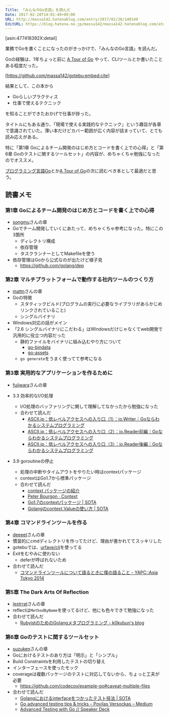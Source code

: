 ```yaml
---
Title: 「みんなのGo言語」を読んだ
Date: 2017-02-28T14:01:49+09:00
URL: http://massa142.hatenablog.com/entry/2017/02/28/140149
EditURL: https://blog.hatena.ne.jp/massa142/massa142.hatenablog.com/atom/entry/10328749687221998639
---
```


[asin:477418392X:detail]

業務でGoを書くことになったのがきっかけで、「みんなのGo言語」を読んだ。

Goの経験は、1年ちょっと前に [A Tour of Go](https://tour.golang.org/welcome/1) やって、CLIツールとか書いたことある程度だった。

[https://github.com/massa142/gotebu:embed:cite]

結果として、この本から

+ Goらしいプラクティス
+ 仕事で使えるテクニック

を知ることができたおかげで仕事が捗った。

タイトルにもある通り、「現場で使える実践的なテクニック」という趣旨が各章で意識されていた。薄い本だけどカバー範囲が広く内容が詰まっていて、とても読み応えがある。

特に「第1章 Goによるチーム開発のはじめ方とコードを書く上での心得」と「第6章 Goのテストに関するツールセット」の内容が、めちゃくちゃ勉強になったのでオススメ。

[プログラミング言語Go](http://amzn.to/2l6XsDx)とか[A Tour of Go](https://tour.golang.org/welcome/1)の次に読むべき本として最適だと思う。

## 読書メモ
### 第1章 Goによるチーム開発のはじめ方とコードを書く上での心得
+ [songmu](https://twitter.com/songmu)さんの章
+ Goでチーム開発していくにあたって、めちゃくちゃ参考になった。特にこの3箇所
	+ ディレクトリ構成
	+ 依存管理
	+ タスクランナーとしてMakefileを使う
+ 依存管理はGoから公式なのが出たけど様子見
	+ https://github.com/golang/dep



### 第2章 マルチプラットフォームで動作する社内ツールのつくり方
+ [mattn](https://twitter.com/mattn_jp)さんの章
+ Goの特徴
	+ スタティックビルド(プログラムの実行に必要なライブラリがあらかじめリンクされていること)
	+ シングルバイナリ
+ Windows対応の話がメイン
+ 「2.6 シングルバイナリにこだわる」はWindowsだけじゃなくてweb開発で汎用的に役立つ内容だった
	+ 静的ファイルをバイナリに組み込むやり方について
		+ [go-bindata](https://github.com/jteeuwen/go-bindata)
		+ [go-assets](https://github.com/jessevdk/go-assets)
	+ `go generate`をうまく使ってて参考になる

### 第3章 実用的なアプリケーションを作るために
+ [fujiwara](https://twitter.com/fujiwara)さんの章
+ 3.3 効率的なI/O処理
	+ I/O処理のバッファリングに関して理解してなかったから勉強になった
	+ 合わせて読んだ
		+ [ASCII.jp：低レベルアクセスへの入り口（1）：io.Writer｜Goならわかるシステムプログラミング](http://ascii.jp/elem/000/001/243/1243667/)
		+ [ASCII.jp：低レベルアクセスへの入り口（2）：io.Reader前編｜Goならわかるシステムプログラミング](http://ascii.jp/elem/000/001/252/1252961/)
		+ [ASCII.jp：低レベルアクセスへの入り口（3）：io.Reader後編｜Goならわかるシステムプログラミング](http://ascii.jp/elem/000/001/260/1260449/)

+ 3.9 goroutineの停止
	+ 処理の中断やタイムアウトをやりたい時はcontextパッケージ
	+ contextはGo1.7から標準パッケージ
	+ 合わせて読んだ
		+ [context パッケージの紹介](http://go-talks.appspot.com/github.com/matope/talks/2016/context/context.slide)
		+ [Peter Bourgon · Context](http://peter.bourgon.org/blog/2016/07/11/context.html)
		+ [Go1.7のcontextパッケージ | SOTA](http://deeeet.com/writing/2016/07/22/context/)
		+ [Golangのcontext.Valueの使い方 | SOTA](http://deeeet.com/writing/2017/02/23/go-context-value/)

### 第4章 コマンドラインツールを作る
+ [deeeet](https://twitter.com/deeeet)さんの章
+ 慣習的にcmdディレクトリを作ってたけど、理由が書かれててスッキリした
+ gotebuでは、[urfave/cli](https://github.com/urfave/cli)を使ってる
+ Exitをむやみに使わない
	+ deferが呼ばれないため
+ 合わせて読んだ
	+ [コマンドラインツールについて語るときに僕の語ること - YAPC::Asia Tokyo 2014](http://yapcasia.org/2014/talk/show/b49cc53a-027b-11e4-9357-07b16aeab6a4)

### 第5章 The Dark Arts Of Reflection
+ [lestrrat](https://twitter.com/lestrrat)さんの章
+ reflectは`MethodByName`を使ってるけど、他にも色々できて勉強になった
+ 合わせて読んだ
	+ [RubyistのためのGolangメタプログラミング - k0kubun&#39;s blog](http://k0kubun.hatenablog.com/entry/2014/12/06/173227)

### 第6章 Goのテストに関するツールセット
+ [suzuken](https://twitter.com/suzu_v)さんの章
+ Goにおけるテストのあり方は「明示」と「シンプル」
+ Build Constraintsを利用したテストの切り替え
+ インターフェースを使ったモック
+ coverageは複数パッケージのテストに対応してないから、ちょっと工夫が必要
	+ https://github.com/codecov/example-go#caveat-multiple-files
+ 合わせて読んだ
	+ [Golangにおけるinterfaceをつかったテスト技法 | SOTA](http://deeeet.com/writing/2016/10/25/go-interface-testing/)
	+ [Go advanced testing tips &amp; tricks – Povilas Versockas – Medium](https://medium.com/@povilasve/go-advanced-tips-tricks-a872503ac859#.3o2udby71)
	+ [Advanced Testing with Go // Speaker Deck](https://speakerdeck.com/mitchellh/advanced-testing-with-go)
